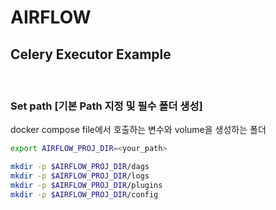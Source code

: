 <h1>AIRFLOW</h1>
<h2>Celery Executor Example</h2>
<br/>

<h3>Set path [기본 Path 지정 및 필수 폴더 생성]</h3>
docker compose file에서 호출하는 변수와 volume을 생성하는 폴더

```bash
export AIRFLOW_PROJ_DIR=<your_path>

mkdir -p $AIRFLOW_PROJ_DIR/dags
mkdir -p $AIRFLOW_PROJ_DIR/logs
mkdir -p $AIRFLOW_PROJ_DIR/plugins
mkdir -p $AIRFLOW_PROJ_DIR/config
```

